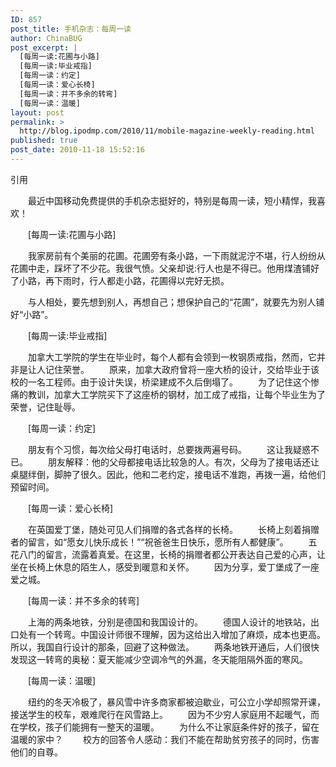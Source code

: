 ```yaml
---
ID: 857
post_title: 手机杂志：每周一读
author: ChinaBUG
post_excerpt: |
  [每周一读:花圃与小路]
  [每周一读:毕业戒指]
  [每周一读：约定]
  [每周一读：爱心长椅]
  [每周一读：并不多余的转弯]
  [每周一读：温暖]
layout: post
permalink: >
  http://blog.ipodmp.com/2010/11/mobile-magazine-weekly-reading.html
published: true
post_date: 2010-11-18 15:52:16
---
```

引用

　　最近中国移动免费提供的手机杂志挺好的，特别是每周一读，短小精悍，我喜欢！

　　[每周一读:花圃与小路]

　　我家房前有个美丽的花圃。花圃旁有条小路，一下雨就泥泞不堪，行人纷纷从花圃中走，踩坏了不少花。我很气愤。父亲却说:行人也是不得已。他用煤渣铺好了小路，再下雨时，行人都走小路，花圃得以完好无损。

　　与人相处，要先想到别人，再想自己；想保护自己的“花圃”，就要先为别人铺好“小路”。

　　[每周一读:毕业戒指]

　　加拿大工学院的学生在毕业时，每个人都有会领到一枚钢质戒指，然而，它并非是让人记住荣誉。
　　原来，加拿大政府曾将一座大桥的设计，交给毕业于该校的一名工程师。由于设计失误，桥梁建成不久后倒塌了。
　　为了记住这个惨痛的教训，加拿大工学院买下了这座桥的钢材，加工成了戒指，让每个毕业生为了荣誉，记住耻辱。

　　[每周一读：约定]

　　朋友有个习惯，每次给父母打电话时，总要拨两遍号码。
　　这让我疑惑不已。
　　朋友解释：他的父母都接电话比较急的人。有次，父母为了接电话还让桌腿绊倒，脚肿了很久。因此，他和二老约定，接电话不准跑，再拨一遍，给他们预留时间。

　　[每周一读：爱心长椅]

　　在英国爱丁堡，随处可见人们捐赠的各式各样的长椅。
　　长椅上刻着捐赠者的留言，如“愿女儿快乐成长！”“祝爸爸生日快乐，愿所有人都健康”。
　　五花八门的留言，流露着真爱。在这里，长椅的捐赠者都公开表达自己爱的心声，让坐在长椅上休息的陌生人，感受到暖意和关怀。
　　因为分享，爱丁堡成了一座爱之城。

　　[每周一读：并不多余的转弯]

　　上海的两条地铁，分别是德国和我国设计的。
　　德国人设计的地铁站，出口处有一个转弯。中国设计师很不理解，因为这给出入增加了麻烦，成本也更高。所以，我国自行设计的那条，回避了这种做法。
　　两条地铁开通后，人们很快发现这一转弯的奥秘：夏天能减少空调冷气的外漏，冬天能阻隔外面的寒风。

　　[每周一读：温暖]

　　纽约的冬天冷极了，暴风雪中许多商家都被迫歇业，可公立小学却照常开课，接送学生的校车，艰难爬行在风雪路上。
　　因为不少穷人家庭用不起暖气，而在学校，孩子们能拥有一整天的温暖。
　　为什么不让家庭条件好的孩子，留在温暖的家中？
　　校方的回答令人感动：我们不能在帮助贫穷孩子的同时，伤害他们的自尊。